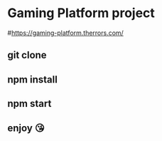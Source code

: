 # Gaming Platform project 


#https://gaming-platform.therrors.com/

## git clone
## npm install
## npm start

## enjoy 😘
